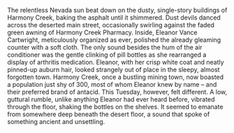 The relentless Nevada sun beat down on the dusty, single-story buildings of Harmony Creek, baking the asphalt until it shimmered.  Dust devils danced across the deserted main street, occasionally swirling against the faded green awning of Harmony Creek Pharmacy. Inside, Eleanor Vance Cartwright, meticulously organized as ever, polished the already gleaming counter with a soft cloth. The only sound besides the hum of the air conditioner was the gentle clinking of pill bottles as she rearranged a display of arthritis medication. Eleanor, with her crisp white coat and neatly pinned-up auburn hair, looked strangely out of place in the sleepy, almost forgotten town.  Harmony Creek, once a bustling mining town, now boasted a population just shy of 300, most of whom Eleanor knew by name – and their preferred brand of antacid.  This Tuesday, however, felt different.  A low, guttural rumble, unlike anything Eleanor had ever heard before, vibrated through the floor, shaking the bottles on the shelves.  It seemed to emanate from somewhere deep beneath the desert floor, a sound that spoke of something ancient and unsettling.

